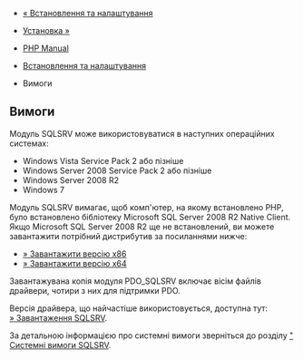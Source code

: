 - [« Встановлення та налаштування](sqlsrv.setup.md)
- [Установка »](sqlsrv.installation.md)

- [PHP Manual](index.md)
- [Встановлення та налаштування](sqlsrv.setup.md)
- Вимоги

## Вимоги

Модуль SQLSRV може використовуватися в наступних операційних системах:

- Windows Vista Service Pack 2 або пізніше
- Windows Server 2008 Service Pack 2 або пізніше
- Windows Server 2008 R2
- Windows 7

Модуль SQLSRV вимагає, щоб комп'ютер, на якому встановлено PHP,
було встановлено бібліотеку Microsoft SQL Server 2008 R2 Native Client.
Якщо Microsoft SQL Server 2008 R2 ще не встановлений, ви можете завантажити
потрібний дистрибутив за посиланнями нижче:

- [» Завантажити версію
x86](http://go.microsoft.com/fwlink/?LinkIDu003d239647)
- [» Завантажити версію
x64](http://go.microsoft.com/fwlink/?LinkIDu003d239648)

Завантажувана копія модуля PDO_SQLSRV включає вісім файлів
драйвери, чотири з них для підтримки PDO.

Версія драйвера, що найчастіше використовується, доступна тут: [» Завантаження
SQLSRV](http://msdn.microsoft.com/en-us/sqlserver/ff657782.aspx).

За детальною інформацією про системні вимоги зверніться до розділу
[" Системні вимоги
SQLSRV](http://msdn.microsoft.com/en-us/library/cc296170.aspx).
